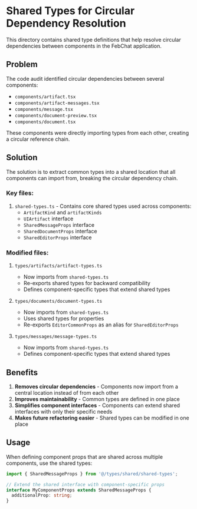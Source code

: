 # Shared Types for Circular Dependency Resolution

This directory contains shared type definitions that help resolve circular dependencies between components in the FebChat application.

## Problem

The code audit identified circular dependencies between several components:

- `components/artifact.tsx`
- `components/artifact-messages.tsx`
- `components/message.tsx`
- `components/document-preview.tsx`
- `components/document.tsx`

These components were directly importing types from each other, creating a circular reference chain.

## Solution

The solution is to extract common types into a shared location that all components can import from, breaking the circular dependency chain.

### Key files:

1. `shared-types.ts` - Contains core shared types used across components:
   - `ArtifactKind` and `artifactKinds`
   - `UIArtifact` interface
   - `SharedMessageProps` interface
   - `SharedDocumentProps` interface
   - `SharedEditorProps` interface

### Modified files:

1. `types/artifacts/artifact-types.ts`

   - Now imports from `shared-types.ts`
   - Re-exports shared types for backward compatibility
   - Defines component-specific types that extend shared types

2. `types/documents/document-types.ts`

   - Now imports from `shared-types.ts`
   - Uses shared types for properties
   - Re-exports `EditorCommonProps` as an alias for `SharedEditorProps`

3. `types/messages/message-types.ts`
   - Now imports from `shared-types.ts`
   - Defines component-specific types that extend shared types

## Benefits

1. **Removes circular dependencies** - Components now import from a central location instead of from each other
2. **Improves maintainability** - Common types are defined in one place
3. **Simplifies component interfaces** - Components can extend shared interfaces with only their specific needs
4. **Makes future refactoring easier** - Shared types can be modified in one place

## Usage

When defining component props that are shared across multiple components, use the shared types:

```typescript
import { SharedMessageProps } from '@/types/shared/shared-types';

// Extend the shared interface with component-specific props
interface MyComponentProps extends SharedMessageProps {
  additionalProp: string;
}
```
